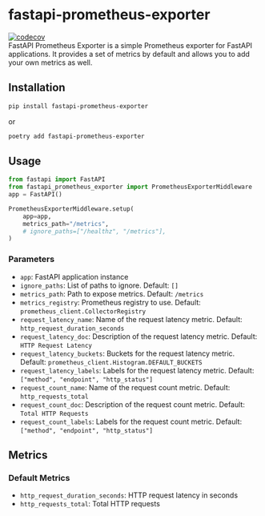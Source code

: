 # fastapi-prometheus-exporter
[![codecov](https://codecov.io/gh/yibuma/fastapi-prometheus-exporter/graph/badge.svg?token=QDbwB7a9kP)](https://codecov.io/gh/yibuma/fastapi-prometheus-exporter)  
FastAPI Prometheus Exporter is a simple Prometheus exporter for FastAPI applications. It provides a set of metrics by default and allows you to add your own metrics as well.

## Installation
```bash
pip install fastapi-prometheus-exporter
```
or
```bash
poetry add fastapi-prometheus-exporter
```

## Usage
```python
from fastapi import FastAPI
from fastapi_prometheus_exporter import PrometheusExporterMiddleware
app = FastAPI()

PrometheusExporterMiddleware.setup(
    app=app,
    metrics_path="/metrics",
    # ignore_paths=["/healthz", "/metrics"],
)
```
### Parameters
- `app`: FastAPI application instance
- `ignore_paths`: List of paths to ignore. Default: `[]`
- `metrics_path`: Path to expose metrics. Default: `/metrics`
- `metrics_registry`: Prometheus registry to use. Default: `prometheus_client.CollectorRegistry`
- `request_latency_name`: Name of the request latency metric. Default: `http_request_duration_seconds`
- `request_latency_doc`: Description of the request latency metric. Default: `HTTP Request Latency`
- `request_latency_buckets`: Buckets for the request latency metric. Default: `prometheus_client.Histogram.DEFAULT_BUCKETS`
- `request_latency_labels`: Labels for the request latency metric. Default: `["method", "endpoint", "http_status"]`
- `request_count_name`: Name of the request count metric. Default: `http_requests_total`
- `request_count_doc`: Description of the request count metric. Default: `Total HTTP Requests`
- `request_count_labels`: Labels for the request count metric. Default: `["method", "endpoint", "http_status"]`

## Metrics
### Default Metrics
- `http_request_duration_seconds`: HTTP request latency in seconds
- `http_requests_total`: Total HTTP requests
